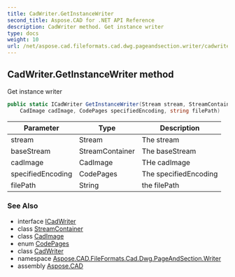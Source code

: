 ```yaml
---
title: CadWriter.GetInstanceWriter
second_title: Aspose.CAD for .NET API Reference
description: CadWriter method. Get instance writer
type: docs
weight: 10
url: /net/aspose.cad.fileformats.cad.dwg.pageandsection.writer/cadwriter/getinstancewriter/
---
```

## CadWriter.GetInstanceWriter method

Get instance writer

```csharp
public static ICadWriter GetInstanceWriter(Stream stream, StreamContainer baseStream, 
    CadImage cadImage, CodePages specifiedEncoding, string filePath)
```

| Parameter | Type | Description |
| --- | --- | --- |
| stream | Stream | The stream |
| baseStream | StreamContainer | The baseStream |
| cadImage | CadImage | THe cadImage |
| specifiedEncoding | CodePages | The specifiedEncoding |
| filePath | String | the filePath |

### See Also

* interface [ICadWriter](../../icadwriter/)
* class [StreamContainer](../../../aspose.cad/streamcontainer/)
* class [CadImage](../../../aspose.cad.fileformats.cad/cadimage/)
* enum [CodePages](../../../aspose.cad/codepages/)
* class [CadWriter](../)
* namespace [Aspose.CAD.FileFormats.Cad.Dwg.PageAndSection.Writer](../../cadwriter/)
* assembly [Aspose.CAD](../../../)



